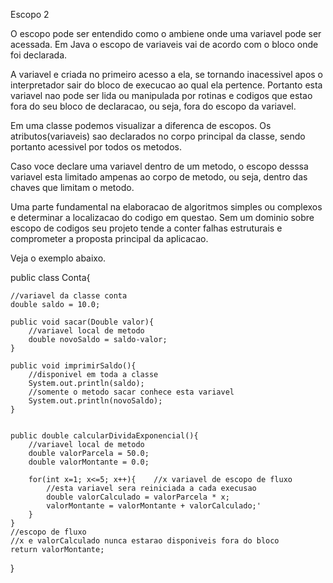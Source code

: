 
Escopo 2


O escopo pode ser entendido como o ambiene onde uma variavel pode ser acessada.
Em Java o escopo de variaveis vai de acordo com o bloco onde foi declarada.

A variavel e criada no primeiro acesso a ela, se tornando inacessivel apos o 
interpretador sair do bloco de execucao ao qual ela pertence.
Portanto esta variavel nao pode ser lida ou manipulada por rotinas e codigos 
que estao fora do seu bloco de declaracao, ou seja, fora do escopo da variavel.

Em uma classe podemos visualizar a diferenca de escopos.
Os atributos(variaveis) sao declarados no corpo principal
da classe, sendo portanto acessivel por todos os metodos.

Caso voce declare uma variavel dentro de um metodo, o escopo desssa
variavel esta limitado ampenas ao corpo de metodo, ou seja,
dentro das chaves que limitam o metodo.

Uma parte fundamental na elaboracao de algoritmos simples ou complexos e 
determinar a localizacao do codigo em questao.
Sem um dominio sobre escopo de codigos seu projeto tende a conter falhas
estruturais e comprometer a proposta principal da aplicacao.

Veja o exemplo abaixo.

public class Conta{

    //variavel da classe conta
    double saldo = 10.0;

    public void sacar(Double valor){
        //variavel local de metodo
        double novoSaldo = saldo-valor;
    }

    public void imprimirSaldo(){
        //disponivel em toda a classe
        System.out.println(saldo);
        //somente o metodo sacar conhece esta variavel
        System.out.println(novoSaldo);
    }


    public double calcularDividaExponencial(){
        //variavel local de metodo
        double valorParcela = 50.0;
        double valorMontante = 0.0;

        for(int x=1; x<=5; x++){    //x variavel de escopo de fluxo
            //esta variavel sera reiniciada a cada execusao
            double valorCalculado = valorParcela * x;
            valorMontante = valorMontante + valorCalculado;'
        }
    }
    //escopo de fluxo
    //x e valorCalculado nunca estarao disponiveis fora do bloco
    return valorMontante;
}
